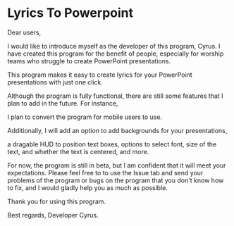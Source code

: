 # Lyrics To Powerpoint
 
 Dear users,

I would like to introduce myself as the developer of this program, Cyrus. I have created this program for the benefit of people, especially for worship teams who struggle to create PowerPoint presentations. 

This program makes it easy to create lyrics for your PowerPoint presentations with just one click.

Although the program is fully functional, there are still some features that I plan to add in the future. For instance, 

I plan to convert the program for mobile users to use. 

Additionally, I will add an option to add backgrounds for your presentations, 

a dragable HUD to position text boxes, options to select font, size of the text, and whether the text is centered, and more.

For now, the program is still in beta, but I am confident that it will meet your expectations. Please feel free to to use the Issue tab and send your problems of the program or bugs on the program that you don't know how to fix, and I would gladly help you as much as possible.

Thank you for using this program.

Best regards,
Developer Cyrus.
